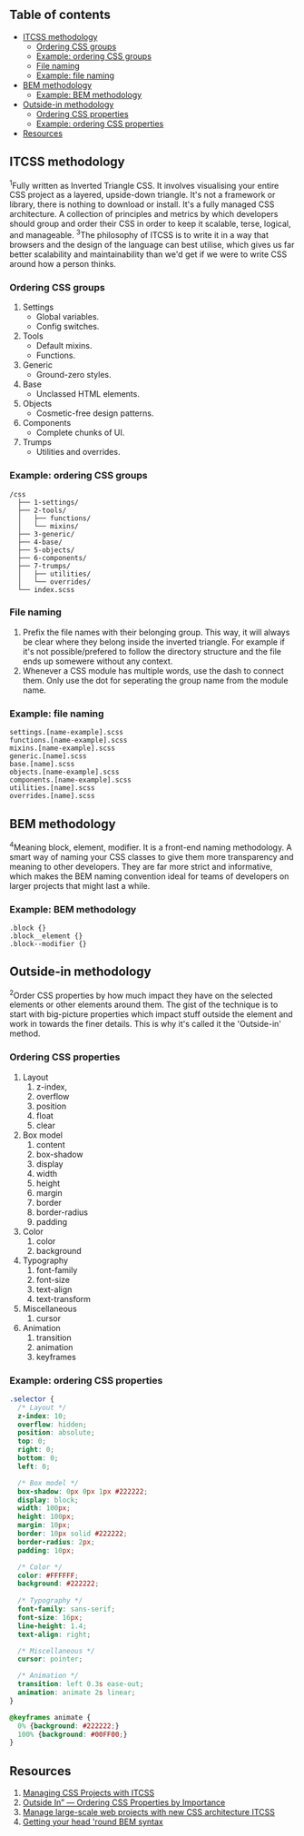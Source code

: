 ## Table of contents
- [ITCSS methodology](#itcss-methodology)
  + [Ordering CSS groups](#ordering-css-groups)
  + [Example: ordering CSS groups](#example:-ordering-css-groups)
  + [File naming](#file-naming)
  + [Example: file naming](#example:-file-naming)
- [BEM methodology](#bem-methodology)
  + [Example: BEM methodology](#example:-bem-methodology)
- [Outside-in methodology](#outside-in-methodology)
  + [Ordering CSS properties](#ordering-css-properties)
  + [Example: ordering CSS properties](#example:-ordering-css-properties)
- [Resources](#resources)



## ITCSS methodology
<sup>1</sup>Fully written as Inverted Triangle CSS. It involves visualising your entire CSS project as a layered, upside-down triangle. It's not a framework or library, there is nothing to download or install. It's a fully managed CSS architecture. A collection of principles and metrics by which developers should group and order their CSS in order to keep it scalable, terse, logical, and manageable. <sup>3</sup>The philosophy of ITCSS is to write it in a way that browsers and the design of the language can best utilise, which gives us far better scalability and maintainability than we'd get if we were to write CSS around how a person thinks.

### Ordering CSS groups
1. Settings
    - Global variables.
    - Config switches.
2. Tools
    - Default mixins.
    - Functions.
3. Generic
    - Ground-zero styles.
4. Base
    - Unclassed HTML elements.
5. Objects
    - Cosmetic-free design patterns.
6. Components
    - Complete chunks of UI.
7. Trumps
    - Utilities and overrides.

### Example: ordering CSS groups
```
/css
  ├── 1-settings/
  ├── 2-tools/
  │   ├── functions/
  │   └── mixins/
  ├── 3-generic/
  ├── 4-base/
  ├── 5-objects/
  ├── 6-components/
  ├── 7-trumps/
  │   ├── utilities/
  │   └── overrides/
  └── index.scss
```

### File naming
1. Prefix the file names with their belonging group. This way, it will always be clear where they belong inside the inverted triangle. For example if it's not possible/prefered to follow the directory structure and the file ends up somewere without any context.
2. Whenever a CSS module has multiple words, use the dash to connect them. Only use the dot for seperating the group name from the module name.

### Example: file naming
```
settings.[name-example].scss
functions.[name-example].scss
mixins.[name-example].scss
generic.[name].scss
base.[name].scss
objects.[name-example].scss
components.[name-example].scss
utilities.[name].scss
overrides.[name].scss
```



## BEM methodology
<sup>4</sup>Meaning block, element, modifier. It is a front-end naming methodology. A smart way of naming your CSS classes to give them more transparency and meaning to other developers. They are far more strict and informative, which makes the BEM naming convention ideal for teams of developers on larger projects that might last a while.

### Example: BEM methodology
```
.block {}
.block__element {}
.block--modifier {}
```



## Outside-in methodology
<sup>2</sup>Order CSS properties by how much impact they have on the selected elements or other elements around them. The gist of the technique is to start with big-picture properties which impact stuff outside the element and work in towards the finer details. This is why it's called it the 'Outside-in' method.

### Ordering CSS properties
1. Layout
    1. z-index, 
    2. overflow 
    3. position
    4. float
    5. clear
2. Box model
    1. content
    2. box-shadow
    3. display
    4. width
    5. height
    6. margin
    7. border
    8. border-radius
    9. padding
3. Color
    1. color
    2. background
4. Typography
    1. font-family
    2. font-size
    3. text-align
    4. text-transform
5. Miscellaneous 
    1. cursor
6. Animation 
    1. transition
    2. animation
    3. keyframes

### Example: ordering CSS properties
```css
.selector {
  /* Layout */
  z-index: 10;
  overflow: hidden;
  position: absolute;
  top: 0;
  right: 0;
  bottom: 0;
  left: 0;

  /* Box model */
  box-shadow: 0px 0px 1px #222222;
  display: block;
  width: 100px;
  height: 100px;
  margin: 10px;
  border: 10px solid #222222;
  border-radius: 2px;
  padding: 10px;

  /* Color */
  color: #FFFFFF;
  background: #222222;
  
  /* Typography */
  font-family: sans-serif;
  font-size: 16px;
  line-height: 1.4;
  text-align: right;

  /* Miscellaneous */
  cursor: pointer;

  /* Animation */
  transition: left 0.3s ease-out;
  animation: animate 2s linear;
}

@keyframes animate {
  0% {background: #222222;}
  100% {background: #00FF00;}
}
```



## Resources
1. [Managing CSS Projects with ITCSS](https://www.youtube.com/watch?v=1OKZOV-iLj4 "youtube.com/")
2. [Outside In” — Ordering CSS Properties by Importance](http://webdesign.tutsplus.com/articles/outside-in-ordering-css-properties-by-importance--cms-21685 "webdesign.tutsplus.com/articles/")
3. [Manage large-scale web projects with new CSS architecture ITCSS](http://www.creativebloq.com/web-design/manage-large-scale-web-projects-new-css-architecture-itcss-41514731 "creativebloq.com/web-design/")
4. [Getting your head 'round BEM syntax](http://csswizardry.com/2013/01/mindbemding-getting-your-head-round-bem-syntax/ "csswizardry.com/2013/01/")
